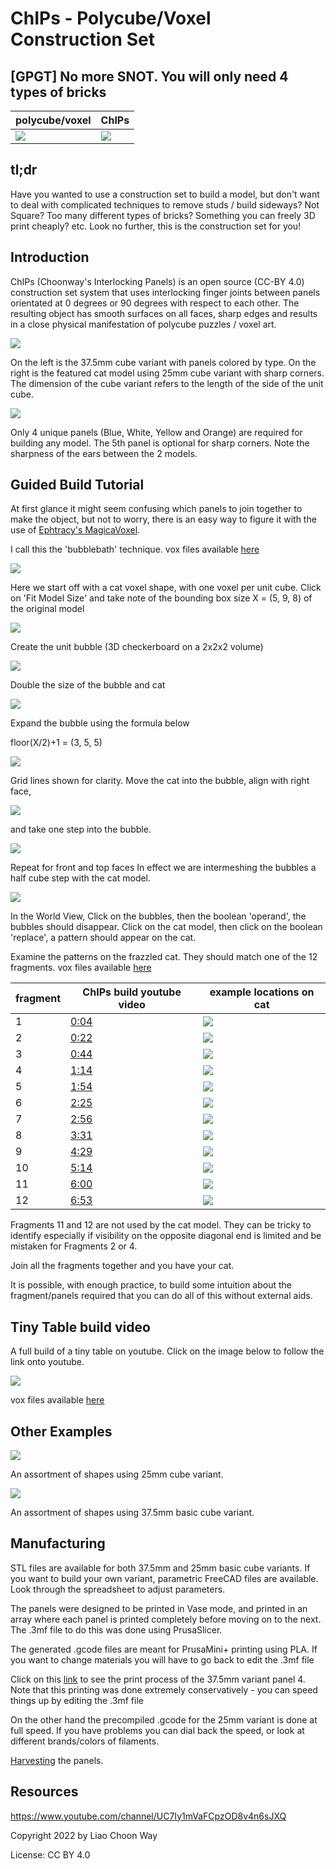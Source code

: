 # ChIPs - Polycube/Voxel Construction Set

## [GPGT] No more SNOT. You will only need 4 types of bricks

| polycube/voxel | ChIPs |
| --- | --- |
| ![](img/magicavoxel_cat.png) | ![](img/ChIPs_cat.png) |

## tl;dr
Have you wanted to use a construction set to build a model, but don't want to deal with complicated techniques to remove studs / build sideways? Not Square? Too many different types of bricks? Something you can freely 3D print cheaply? etc. Look no further, this is the construction set for you!

## Introduction
ChIPs (Choonway's Interlocking Panels) is an open source (CC-BY 4.0) construction set system that uses interlocking finger joints between panels orientated at 0 degrees or 90 degrees with respect to each other. The resulting object has smooth surfaces on all faces, sharp edges and results in a close physical manifestation of polycube puzzles / voxel art.

![](img/ChIPs-37.5mm-vs-25mm-3DPrinted.png)

On the left is the 37.5mm cube variant with panels colored by type. On the right is the featured cat model using 25mm cube variant with sharp corners. The dimension of the cube variant refers to the length of the side of the unit cube.

![](img/ChIPs-3Dprinted.png)

Only 4 unique panels (Blue, White, Yellow and Orange) are required for building any model. The 5th panel is optional for sharp corners. Note the sharpness of the ears between the 2 models.

## Guided Build Tutorial

At first glance it might seem confusing which panels to join together to make the object, but not to worry, there is an easy way to figure it with the use of [Ephtracy's MagicaVoxel](https://ephtracy.github.io/).

I call this the 'bubblebath' technique. vox files available [here](vox/cat_tut.vox)

![](img/tut-1.png)

Here we start off with a cat voxel shape, with one voxel per unit cube.
Click on 'Fit Model Size' and take note of the bounding box size X = (5, 9, 8) of the original model

![](img/tut-2.png)

Create the unit bubble (3D checkerboard on a 2x2x2 volume)

![](img/tut-3.png)

Double the size of the bubble and cat

![](img/tut-4.png)

Expand the bubble using the formula below

floor(X/2)+1 = (3, 5, 5)

![](img/tut-5.png)

Grid lines shown for clarity.
Move the cat into the bubble, align with right face,

![](img/tut-6.png)

and take one step into the bubble.

![](img/tut-7.png)

Repeat for front and top faces
In effect we are intermeshing the bubbles a half cube step with the cat model.

![](img/tut-8.png)

In the World View,
Click on the bubbles, then the boolean 'operand', the bubbles should disappear.
Click on the cat model, then click on the boolean 'replace', a pattern should appear on the cat.

Examine the patterns on the frazzled cat. They should match one of the 12 fragments. vox files available [here](vox/cat_frag.vox)

| fragment | ChIPs build youtube video | example locations on cat |
| --- | --- | --- |
| 1 | [0:04](https://www.youtube.com/watch?v=te_LA7-NAmI&t=4s) | ![](img/cat-frag-1.png) |
| 2 | [0:22](https://www.youtube.com/watch?v=te_LA7-NAmI&t=22s) | ![](img/cat-frag-2.png) |
| 3 | [0:44](https://www.youtube.com/watch?v=te_LA7-NAmI&t=44s) | ![](img/cat-frag-3.png) |
| 4 | [1:14](https://www.youtube.com/watch?v=te_LA7-NAmI&t=74s) | ![](img/cat-frag-4.png) |
| 5 | [1:54](https://www.youtube.com/watch?v=te_LA7-NAmI&t=114s) | ![](img/cat-frag-5.png) |
| 6 | [2:25](https://www.youtube.com/watch?v=te_LA7-NAmI&t=145s) | ![](img/cat-frag-6.png) |
| 7 | [2:56](https://www.youtube.com/watch?v=te_LA7-NAmI&t=176s) | ![](img/cat-frag-7.png) |
| 8 | [3:31](https://www.youtube.com/watch?v=te_LA7-NAmI&t=211s) | ![](img/cat-frag-8.png) |
| 9 | [4:29](https://www.youtube.com/watch?v=te_LA7-NAmI&t=269s) | ![](img/cat-frag-9.png) |
| 10 | [5:14](https://www.youtube.com/watch?v=te_LA7-NAmI&t=314s) | ![](img/cat-frag-10.png) |
| 11 | [6:00](https://www.youtube.com/watch?v=te_LA7-NAmI&t=360s) | ![](img/cat-frag-11.png) |
| 12 | [6:53](https://www.youtube.com/watch?v=te_LA7-NAmI&t=413s) | ![](img/cat-frag-12.png) |

Fragments 11 and 12 are not used by the cat model. They can be tricky to identify especially if visibility on the opposite diagonal end is limited and be mistaken for Fragments 2 or 4.

Join all the fragments together and you have your cat.

It is possible, with enough practice, to build some intuition about the fragment/panels required that you can do all of this without external aids.

## Tiny Table build video

A full build of a tiny table on youtube. Click on the image below to follow the link onto youtube.

[![](img/table-example.png)](https://www.youtube.com/watch?v=VmErPDY7BgU)

vox files available [here](vox/table.vox)

## Other Examples

![](img/ChIPs-25mm-3DPrinted.png)

An assortment of shapes using 25mm cube variant.

![](img/ChIPs-37.5mm-3DPrinted.png)

An assortment of shapes using 37.5mm basic cube variant.

## Manufacturing

STL files are available for both 37.5mm and 25mm basic cube variants. If you want to build your own variant, parametric FreeCAD files are available. Look through the spreadsheet to adjust parameters.

The panels were designed to be printed in Vase mode, and printed in an array where each panel is printed completely before moving on to the next. The .3mf file to do this was done using PrusaSlicer.

The generated .gcode files are meant for PrusaMini+ printing using PLA. If you want to change materials you will have to go back to edit the .3mf file

Click on this [link](https://www.youtube.com/watch?v=LtgmES9rL5E) to see the print process of the 37.5mm variant panel 4. Note that this printing was done extremely conservatively - you can speed things up by editing the .3mf file

On the other hand the precompiled .gcode for the 25mm variant is done at full speed. If you have problems you can dial back the speed, or look at different brands/colors of filaments.

[Harvesting](https://www.youtube.com/watch?v=6bc6--hOfok) the panels.

## Resources

https://www.youtube.com/channel/UC7Iy1mVaFCpzOD8v4n6sJXQ

Copyright 2022 by Liao Choon Way

License: CC BY 4.0
